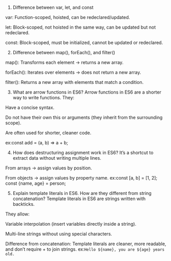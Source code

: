 1) Difference between var, let, and const

var: Function-scoped, hoisted, can be redeclared/updated.

let: Block-scoped, not hoisted in the same way, can be updated but not redeclared.

const: Block-scoped, must be initialized, cannot be updated or redeclared.



 2) Difference between map(), forEach(), and filter()

map(): Transforms each element → returns a new array.

forEach(): Iterates over elements → does not return a new array.

filter(): Returns a new array with elements that match a condition.


3) What are arrow functions in ES6?
   Arrow functions in ES6 are a shorter way to write functions.
They:

Have a concise syntax.

Do not have their own this or arguments (they inherit from the surrounding scope).

Are often used for shorter, cleaner code.

ex:const add = (a, b) => a + b;


4) How does destructuring assignment work in ES6?
    It’s a shortcut to extract data without writing multiple lines.

From arrays → assign values by position.

From objects → assign values by property name.
ex:const [a, b] = [1, 2];  
const {name, age} = person;



5) Explain template literals in ES6. How are they different from string concatenation?
   Template literals in ES6 are strings written with backticks.

They allow:

Variable interpolation (insert variables directly inside a string).

Multi-line strings without using special characters.

Difference from concatenation: Template literals are cleaner, more readable, and don’t require + to join strings.
ex:`Hello ${name}, you are ${age} years old.`

   

